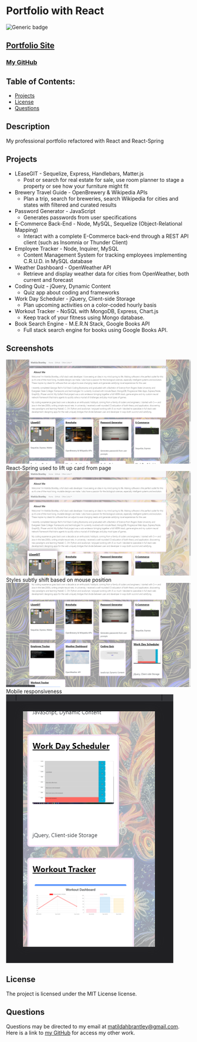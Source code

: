  # Portfolio with React
![Generic badge](https://img.shields.io/badge/License-MIT-blue.svg)
## [Portfolio Site](https://matildabrantley.github.io/portfolio-react/)
### [My GitHub](https://github.com/matildabrantley)
## Table of Contents:
* [Projects](#projects)
* [License](#license)
* [Questions](#questions)
## Description
My professional portfolio refactored with React and React-Spring

## Projects
* LEaseGIT - Sequelize, Express, Handlebars, Matter.js
    * Post or search for real estate for sale, use room planner to stage a property or see how your furniture might fit
* Brewery Travel Guide - OpenBrewery & Wikipedia APIs
    * Plan a trip, search for breweries, search Wikipedia for cities and states with filtered and curated results 
* Password Generator - JavaScript
    * Generates passwords from user specifications
* E-Commerce Back-End - Node, MySQL, Sequelize (Object-Relational Mapping)
    * Interact with a complete E-Commerce back-end through a REST API client (such as Insomnia or Thunder Client)
* Employee Tracker - Node, Inquirer, MySQL
    * Content Management System for tracking employees implementing C.R.U.D. in MySQL database
* Weather Dashboard - OpenWeather API
    * Retrieve and display weather data for cities from OpenWeather, both current and forecast
* Coding Quiz - jQuery, Dynamic Content
    * Quiz app about coding and frameworks
* Work Day Scheduler - jQuery, Client-side Storage
    * Plan upcoming activities on a color-coded hourly basis
* Workout Tracker - NoSQL with MongoDB, Express, Chart.js
    * Keep track of your fitness using Mongo database.
* Book Search Engine - M.E.R.N Stack, Google Books API
    * Full stack search engine for books using Google Books API.
## Screenshots
![Screenshot](screenshot.png)
React-Spring used to lift up card from page
![Screenshot 2](screenshot2.png)
Styles subtly shift based on mouse position
![Screenshot 3](screenshot3.png)
Mobile responsiveness
![Screenshot: Mobile](screenshotMobile.png)
## License
The project is licensed under the MIT License license.
## Questions
Questions may be directed to my email at matildahbrantley@gmail.com.
Here is a link to [my GitHub](https://github.com/matildabrantley) 
for access my other work.

